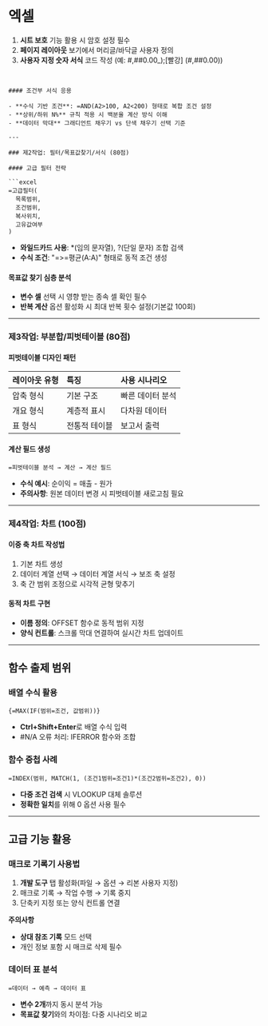 # 엑셀
1. **시트 보호** 기능 활용 시 암호 설정 필수
2. **페이지 레이아웃** 보기에서 머리글/바닥글 사용자 정의
3. **사용자 지정 숫자 서식** 코드 작성 (예: #,##0.00_);[빨강] (#,##0.00))
```


#### 조건부 서식 응용

- **수식 기반 조건**: =AND(A2>100, A2<200) 형태로 복합 조건 설정
- **상위/하위 N%** 규칙 적용 시 백분율 계산 방식 이해
- **데이터 막대** 그래디언트 채우기 vs 단색 채우기 선택 기준

---

### 제2작업: 필터/목표값찾기/서식 (80점)

#### 고급 필터 전략

```excel
=고급필터(
  목록범위, 
  조건범위, 
  복사위치, 
  고유값여부
)
```

- **와일드카드 사용**: *(임의 문자열), ?(단일 문자) 조합 검색
- **수식 조건**: "=>=평균(A:A)" 형태로 동적 조건 생성


#### 목표값 찾기 심층 분석

- **변수 셀** 선택 시 영향 받는 종속 셀 확인 필수
- **반복 계산** 옵션 활성화 시 최대 반복 횟수 설정(기본값 100회)

---

### 제3작업: 부분합/피벗테이블 (80점)

#### 피벗테이블 디자인 패턴

| 레이아웃 유형 | 특징 | 사용 시나리오 |
| :-- | :-- | :-- |
| 압축 형식 | 기본 구조 | 빠른 데이터 분석 |
| 개요 형식 | 계층적 표시 | 다차원 데이터 |
| 표 형식 | 전통적 테이블 | 보고서 출력 |

#### 계산 필드 생성

```excel
=피벗테이블 분석 → 계산 → 계산 필드
```

- **수식 예시**: 순이익 = 매출 - 원가
- **주의사항**: 원본 데이터 변경 시 피벗테이블 새로고침 필요

---

### 제4작업: 차트 (100점)

#### 이중 축 차트 작성법

1. 기본 차트 생성
2. 데이터 계열 선택 → 데이터 계열 서식 → 보조 축 설정
3. 축 간 범위 조정으로 시각적 균형 맞추기

#### 동적 차트 구현

- **이름 정의**: OFFSET 함수로 동적 범위 지정
- **양식 컨트롤**: 스크롤 막대 연결하여 실시간 차트 업데이트

---

## 함수 출제 범위

### 배열 수식 활용

```excel
{=MAX(IF(범위=조건, 값범위))}
```

- **Ctrl+Shift+Enter**로 배열 수식 입력
- \#N/A 오류 처리: IFERROR 함수와 조합


### 함수 중첩 사례

```excel
=INDEX(범위, MATCH(1, (조건1범위=조건1)*(조건2범위=조건2), 0))
```

- **다중 조건 검색** 시 VLOOKUP 대체 솔루션
- **정확한 일치**를 위해 0 옵션 사용 필수

---



## 고급 기능 활용

### 매크로 기록기 사용법

1. **개발 도구** 탭 활성화(파일 → 옵션 → 리본 사용자 지정)
2. 매크로 기록 → 작업 수행 → 기록 중지
3. 단축키 지정 또는 양식 컨트롤 연결

**주의사항**

- **상대 참조 기록** 모드 선택
- 개인 정보 포함 시 매크로 삭제 필수


### 데이터 표 분석

```excel
=데이터 → 예측 → 데이터 표
```

- **변수 2개**까지 동시 분석 가능
- **목표값 찾기**와의 차이점: 다중 시나리오 비교
